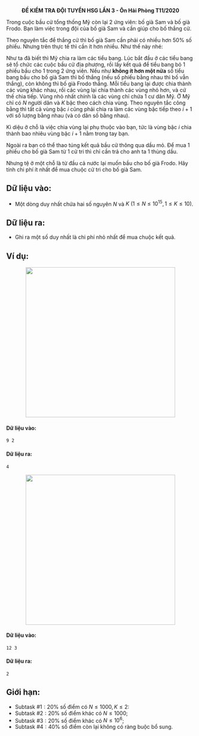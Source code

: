 **<center>ĐỀ KIỂM TRA ĐỘI TUYỂN HSG LẦN 3 - Ôn Hải Phòng T11/2020</center>**

Trong cuộc bầu cử tổng thống Mỹ còn lại 2 ứng viên: bố già Sam và bố già Frodo. Bạn làm việc trong đội của bố già Sam và cần giúp cho bố thắng cử.

Theo nguyên tắc để thắng cử thì bố già Sam cần phải có nhiều hơn $50\%$ số phiếu. Nhưng trên thực tế thì cần ít hơn nhiều. Như thế này nhé:

Như ta đã biết thì Mỹ chia ra làm các tiểu bang. Lúc bắt đầu ở các tiểu bang sẽ tổ chức các cuộc bầu cử địa phương, rồi lấy kết quả để tiểu bang bỏ $1$ phiếu bầu cho $1$ trong $2$ ứng viên. Nếu như **không ít hơn một nửa** số tiểu bang bầu cho bố già Sam thì bố thắng (nếu số phiếu bằng nhau thì bố vẫn thắng), còn không thì bố già Frodo thắng. Mỗi tiểu bang lại được chia thành các vùng khác nhau, rồi các vùng lại chia thành các vùng nhỏ hơn, và cứ thế chia tiếp. Vùng nhỏ nhất chính là các vùng chỉ chứa $1$ cư dân Mỹ. Ở Mỹ chỉ có $N$ người dân và $K$ bậc theo cách chia vùng. Theo nguyên tắc công bằng thì tất cả vùng bậc $i$ cũng phải chia ra làm các vùng bậc tiếp theo $i+1$ với số lượng bằng nhau (và có dân số bằng nhau).

Kì diệu ở chỗ là việc chia vùng lại phụ thuộc vào bạn, tức là vùng bậc $i$ chia thành bao nhiêu vùng bậc $i+1$ nằm trong tay bạn.

Ngoài ra bạn có thể thao túng kết quả bầu cử thông qua dầu mỏ. Để mua $1$ phiếu cho bố già Sam từ $1$ cử tri thì chỉ cần trả cho anh ta $1$ thùng dầu.

Nhưng tệ ở một chỗ là từ đầu cả nước lại muốn bầu cho bố già Frodo. Hãy tính chi phí ít nhất để mua chuộc cử tri cho bố già Sam.

## Dữ liệu vào:
- Một dòng duy nhất chứa hai số nguyên $N$ và $K\ (1 ≤ N ≤ 10^{15}, 1 ≤ K ≤10)$.

## Dữ liệu ra:
- Ghi ra một số duy nhất là chi phí nhỏ nhất để mua chuộc kết quả.

## Ví dụ:
<center><img src="/images/problems/1416/GREEN1.png" width="400px" /></center>

#### Dữ liệu vào:
```
9 2
```

#### Dữ liệu ra:
```
4
```

<center><img src="/images/problems/1416/GREEN2.png" width="400px" /></center>

#### Dữ liệu vào:
```
12 3
```

#### Dữ liệu ra:
```
2
```

## Giới hạn:
- Subtask $\#1: 20\%$ số điểm có $N\le 1000, K \le 2$:
- Subtask $\#2: 20\%$ số điểm khác có $N \le 1000$;
- Subtask $\#3: 20\%$ số điểm khác có $N \le 10^6$;
- Subtask $\#4: 40\%$ số điểm còn lại không có ràng buộc bổ sung.